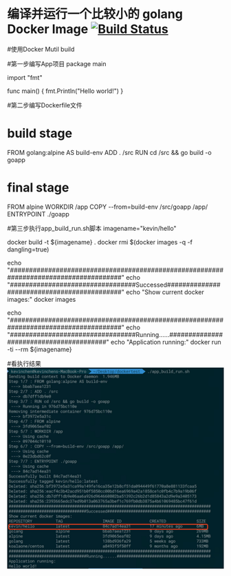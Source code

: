 # 编译并运行一个比较小的 golang Docker Image [![Build Status](https://travis-ci.org/kevingo/Go-Small-Docker-Image.svg?branch=master)](https://travis-ci.org/kevingo/Go-Small-Docker-Image)

#使用Docker Mutil build

#第一步编写App项目
package main

import "fmt"

func main() {
	fmt.Println("Hello world!")
}


#第二步编写Dockerfile文件
# build stage
FROM golang:alpine AS build-env
ADD . /src
RUN cd /src && go build -o goapp

# final stage
FROM alpine
WORKDIR /app
COPY --from=build-env /src/goapp /app/
ENTRYPOINT ./goapp

#第三步执行app_build_run.sh脚本
imagename="kevin/hello"

docker build -t ${imagename} .
docker rmi $(docker images -q -f dangling=true)

echo "######################################################################################"
echo "#################################Successed############################################"
echo "Show current docker images:"
docker images

echo "######################################################################################"
echo "#################################Running......########################################"
echo "Application running:"
docker run -ti --rm ${imagename}

#看执行结果
![image](https://github.com/koalacxr/buildrundocker_example/blob/master/demo.jpg)
